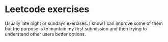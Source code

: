 # Leetcode exercises

Usually late night or sundays exercises. I know I can improve some of them but the purpose is to mantain my first submission and then trying to understand other users better options.
